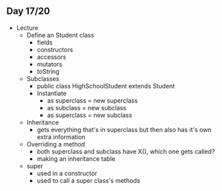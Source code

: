 ## Day 17/20

+ Lecture
  - Define an Student class
    - fields
    - constructors
    - accessors
    - mutators
    - toString
  - Subclasses
    - public class HighSchoolStudent extends Student
    - Instantiate
      - as superclass = new superclass
      - as subclass = new subclass
      - as superclass = new subclass
  - Inheritance
    - gets everything that's in superclass but then also has it's own extra information
  - Overriding a method
    - both superclass and subclass have X(), which one gets called?
    - making an inheritance table
  - super
    - used in a constructor
    - used to call a super class's methods
